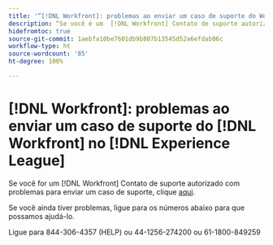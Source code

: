 ```yaml
---
title: '“[!DNL Workfront]: problemas ao enviar um caso de suporte do Workfront na Experience League”'
description: “Se você é um  [!DNL Workfront] Contato de suporte autorizado e está com problemas ao enviar um caso de suporte, ligue para os números abaixo para que possamos ajudá-lo.”
hidefromtoc: true
source-git-commit: 1aebfa10be7601db9b807b13545d52a6efdab06c
workflow-type: ht
source-wordcount: '85'
ht-degree: 100%

---
```



# [!DNL Workfront]: problemas ao enviar um caso de suporte do [!DNL Workfront] no [!DNL Experience League]

Se você for um [!DNL Workfront] Contato de suporte autorizado com problemas para enviar um caso de suporte, clique [aqui](https://workfrontpartners.force.com/one/s/).

Se você ainda tiver problemas, ligue para os números abaixo para que possamos ajudá-lo.

Ligue para 844-306-4357 (HELP)
ou 44-1256-274200
ou 61-1800-849259
